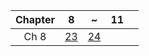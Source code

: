 | Chapter | 8 | ~ | 11 | |
|:---:|:---:|:---:|:---:|:---:|
| Ch 8 | [23](https://detegice.github.io/chapter8-01-about-java-gui/) | [24](https://detegice.github.io/chapter8-02-making-swing-gui-program/) |
